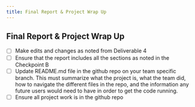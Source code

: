 ```yaml
---
title: Final Report & Project Wrap Up 
---
```


## Final Report & Project Wrap Up

- [ ] Make edits and changes as noted from Deliverable 4
- [ ] Ensure that the report includes all the sections as noted in the Checkpoint B
- [ ] Update  README.md file in the github repo on your team specific branch. This must summarize what the project is, what the team did, how to navigate the different files in the repo, and the information any future users would need to have in order to get the code running.
- [ ] Ensure all project work is in the github repo
